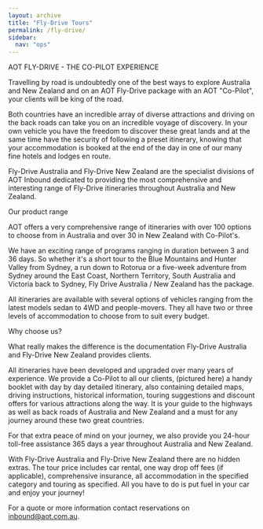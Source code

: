 ```yaml
---
layout: archive
title: "Fly-Drive Tours"
permalink: /fly-drive/
sidebar:
  nav: "ops"
---
```


AOT FLY-DRIVE - THE CO-PILOT EXPERIENCE

Travelling by road is undoubtedly one of the best ways to explore Australia and New Zealand and on an AOT Fly-Drive package with an AOT "Co-Pilot", your clients will be king of the road.

Both countries have an incredible array of diverse attractions and driving on the back roads can take you on an incredible voyage of discovery. In your own vehicle you have the freedom to discover these great lands and at the same time have the security of following a preset itinerary, knowing that your accommodation is booked at the end of the day in one of our many fine hotels and lodges en route.

Fly-Drive Australia and Fly-Drive New Zealand are the specialist divisions of AOT Inbound dedicated to providing the most comprehensive and interesting range of Fly-Drive itineraries throughout Australia and New Zealand.

Our product range

AOT offers a very comprehensive range of itineraries with over 100 options to choose from in Australia and over 30 in New Zealand with Co-Pilot's.

We have an exciting range of programs ranging in duration between 3 and 36 days. So whether it's a short tour to the Blue Mountains and Hunter Valley from Sydney, a run down to Rotorua or a five-week adventure from Sydney around the East Coast, Northern Territory, South Australia and Victoria back to Sydney, Fly Drive Australia / New Zealand has the package.

All itineraries are available with several options of vehicles ranging from the latest models sedan to 4WD and people-movers. They all have two or three levels of accommodation to choose from to suit every budget.

Why choose us?

What really makes the difference is the documentation Fly-Drive Australia and Fly-Drive New Zealand provides clients.

All itineraries have been developed and upgraded over many years of experience. We provide a Co-Pilot to all our clients, (pictured here) a handy booklet with day by day detailed itinerary, also containing detailed maps, driving instructions, historical information, touring suggestions and discount offers for various attractions along the way. It is your guide to the highways as well as back roads of Australia and New Zealand and a must for any journey around these two great countries.

For that extra peace of mind on your journey, we also provide you 24-hour toll-free assistance 365 days a year throughout Australia and New Zealand.

With Fly-Drive Australia and Fly-Drive New Zealand there are no hidden extras. The tour price includes car rental, one way drop off fees (if applicable), comprehensive insurance, all accommodation in the specified category and touring as specified. All you have to do is put fuel in your car and enjoy your journey!

For a quote or more information contact reservations on [inbound@aot.com.au](mailto:inbound@aot.com.au).
 
